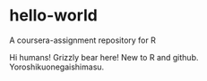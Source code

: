 # hello-world
A coursera-assignment repository for R

Hi humans!
Grizzly bear here! New to R and github.
Yoroshikuonegaishimasu.
